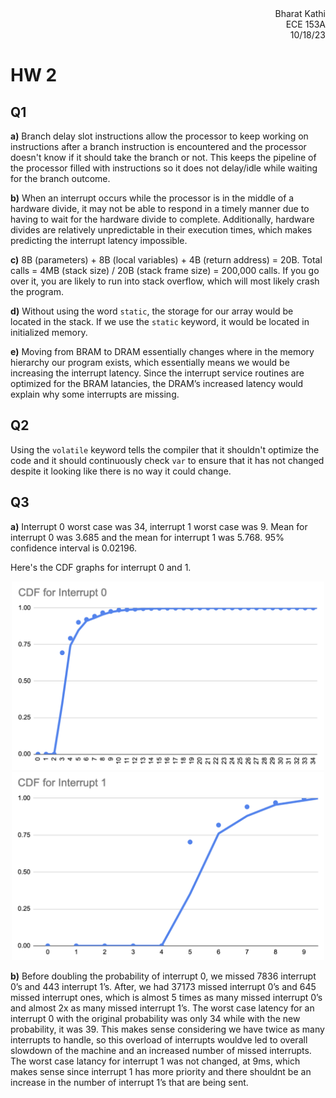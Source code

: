<div style="text-align:right;">Bharat Kathi</div>
<div style="text-align:right;">ECE 153A</div>
<div style="text-align:right;">10/18/23</div>

# HW 2

## Q1

**a)** Branch delay slot instructions allow the processor to keep working on instructions after a branch instruction is encountered and the processor doesn't know if it should take the branch or not. This keeps the pipeline of the processor filled with instructions so it does not delay/idle while waiting for the branch outcome.

**b)** When an interrupt occurs while the processor is in the middle of a hardware divide, it may not be able to respond in a timely manner due to having to wait for the hardware divide to complete. Additionally, hardware divides are relatively unpredictable in their execution times, which makes predicting the interrupt latency impossible.

**c)** 8B (parameters) + 8B (local variables) + 4B (return address) = 20B. Total calls = 4MB (stack size) / 20B (stack frame size) = 200,000 calls. If you go over it, you are likely to run into stack overflow, which will most likely crash the program.

**d)** Without using the word `static`, the storage for our array would be located in the stack. If we use the `static` keyword, it would be located in initialized memory.

**e)** Moving from BRAM to DRAM essentially changes where in the memory hierarchy our program exists, which essentially means we would be increasing the interrupt latency. Since the interrupt service routines are optimized for the BRAM latancies, the DRAM’s increased latency would explain why some interrupts are missing.

## Q2

Using the `volatile` keyword tells the compiler that it shouldn't optimize the code and it should continuously check `var` to ensure that it has not changed despite it looking like there is no way it could change.

## Q3

**a)** Interrupt 0 worst case was 34, interrupt 1 worst case was 9. Mean for interrupt 0 was 3.685 and the mean for interrupt 1 was 5.768. 95% confidence interval is 0.02196.

Here's the CDF graphs for interrupt 0 and 1.
<p align="middle">
  <img src="https://github.com/BK1031/ece153a/blob/main/hw2/interrupt0.png?raw=true" width="500" />
  <img src="https://github.com/BK1031/ece153a/blob/main/hw2/interrupt1.png?raw=true" width="500" />
</p>



**b)** Before doubling the probability of interrupt 0, we missed 7836 interrupt 0’s and 443 interrupt 1’s. After, we had 37173 missed interrupt 0’s and 645 missed interrupt ones, which is almost 5 times as many missed interrupt 0’s and almost 2x as many missed interrupt 1’s. The worst case latency for an interrupt 0 with the original probability was only 34 while with the new probability, it was 39. This makes sense considering we have twice as many interrupts to handle, so this overload of interrupts wouldve led to overall slowdown of the machine and an increased number of missed interrupts. The worst case latancy for interrupt 1 was not changed, at 9ms, which makes sense since interrupt 1 has more priority and there shouldnt be an increase in the number of interrupt 1’s that are being sent.